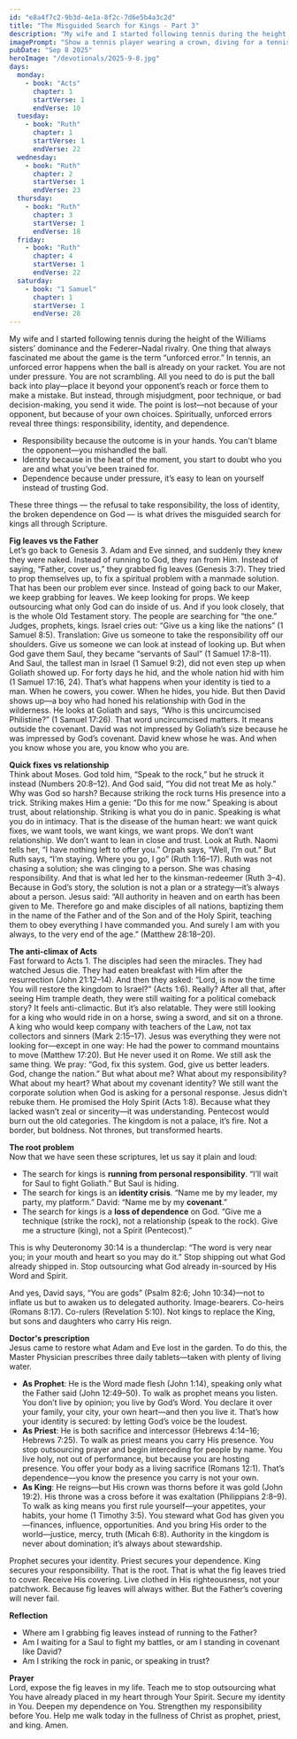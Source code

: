 ```yaml
---
id: "e8a4f7c2-9b3d-4e1a-8f2c-7d6e5b4a3c2d"
title: "The Misguided Search for Kings - Part 3"
description: "My wife and I started following tennis during the height of the Williams sisters’ dominance and the Federer–Nadal rivalry. One thing that always fascinated me about the game is the term “unforced error.” In tennis, an unforced error happens when the ball is already on your racket. You are not under pressure. You are not scrambling. All you need to do is put the ball back into play—place it beyond your opponent’s reach or force them to make a mistake. But instead, through misjudgment, poor technique, or bad decision-making, you send it wide. The point is lost—not because of your opponent, but because of your own choices. Spiritually, unforced errors reveal three things: responsibility, identity, and dependence."
imagePrompt: "Show a tennis player wearing a crown, diving for a tennis ball, but falling short."
pubDate: "Sep 8 2025"
heroImage: "/devotionals/2025-9-8.jpg"
days:
  monday:
    - book: "Acts"
      chapter: 1
      startVerse: 1
      endVerse: 10
  tuesday:
    - book: "Ruth"
      chapter: 1
      startVerse: 1
      endVerse: 22
  wednesday:
    - book: "Ruth"
      chapter: 2
      startVerse: 1
      endVerse: 23
  thursday:
    - book: "Ruth"
      chapter: 3
      startVerse: 1
      endVerse: 18
  friday:
    - book: "Ruth"
      chapter: 4
      startVerse: 1
      endVerse: 22
  saturday:
    - book: "1 Samuel"
      chapter: 1
      startVerse: 1
      endVerse: 28
---
```


My wife and I started following tennis during the height of the Williams sisters’ dominance and the Federer–Nadal rivalry. One thing that always fascinated me about the game is the term “unforced error.” In tennis, an unforced error happens when the ball is already on your racket. You are not under pressure. You are not scrambling. All you need to do is put the ball back into play—place it beyond your opponent’s reach or force them to make a mistake. But instead, through misjudgment, poor technique, or bad decision-making, you send it wide. The point is lost—not because of your opponent, but because of your own choices. Spiritually, unforced errors reveal three things: responsibility, identity, and dependence.

  - Responsibility because the outcome is in your hands. You can’t blame the opponent—you mishandled the ball.
  - Identity because in the heat of the moment, you start to doubt who you are and what you’ve been trained for.
  - Dependence because under pressure, it’s easy to lean on yourself instead of trusting God.

These three things — the refusal to take responsibility, the loss of identity, the broken dependence on God — is what drives the misguided search for kings all through Scripture.

**Fig leaves vs the Father**<br />
Let’s go back to Genesis 3. Adam and Eve sinned, and suddenly they knew they were naked. Instead of running to God, they ran from Him. Instead of saying, “Father, cover us,” they grabbed fig leaves (Genesis 3:7). They tried to prop themselves up, to fix a spiritual problem with a manmade solution. That has been our problem ever since. Instead of going back to our Maker, we keep grabbing for leaves. We keep looking for props. We keep outsourcing what only God can do inside of us. And if you look closely, that is the whole Old Testament story. The people are searching for “the one.” Judges, prophets, kings. Israel cries out: “Give us a king like the nations” (1 Samuel 8:5). Translation: Give us someone to take the responsibility off our shoulders. Give us someone we can look at instead of looking up. But when God gave them Saul, they became “servants of Saul” (1 Samuel 17:8–11). And Saul, the tallest man in Israel (1 Samuel 9:2), did not even step up when Goliath showed up. For forty days he hid, and the whole nation hid with him (1 Samuel 17:16, 24). That’s what happens when your identity is tied to a man. When he cowers, you cower. When he hides, you hide. But then David shows up—a boy who had honed his relationship with God in the wilderness. He looks at Goliath and says, “Who is this uncircumcised Philistine?” (1 Samuel 17:26). That word uncircumcised matters. It means outside the covenant. David was not impressed by Goliath’s size because he was impressed by God’s covenant. David knew whose he was. And when you know whose you are, you know who you are.

**Quick fixes vs relationship**<br />
Think about Moses. God told him, “Speak to the rock,” but he struck it instead (Numbers 20:8–12). And God said, “You did not treat Me as holy.” Why was God so harsh? Because striking the rock turns His presence into a trick. Striking makes Him a genie: “Do this for me now.” Speaking is about trust, about relationship. Striking is what you do in panic. Speaking is what you do in intimacy. That is the disease of the human heart: we want quick fixes, we want tools, we want kings, we want props. We don’t want relationship. We don’t want to lean in close and trust. Look at Ruth. Naomi tells her, “I have nothing left to offer you.” Orpah says, “Well, I’m out.” But Ruth says, “I’m staying. Where you go, I go” (Ruth 1:16–17). Ruth was not chasing a solution; she was clinging to a person. She was chasing responsibility. And that is what led her to the kinsman-redeemer (Ruth 3–4). Because in God’s story, the solution is not a plan or a strategy—it’s always about a person. Jesus said: “All authority in heaven and on earth has been given to Me. Therefore go and make disciples of all nations, baptizing them in the name of the Father and of the Son and of the Holy Spirit, teaching them to obey everything I have commanded you. And surely I am with you always, to the very end of the age.” (Matthew 28:18–20).

**The anti-climax of Acts**<br />
Fast forward to Acts 1. The disciples had seen the miracles. They had watched Jesus die. They had eaten breakfast with Him after the resurrection (John 21:12–14). And then they asked: “Lord, is now the time You will restore the kingdom to Israel?” (Acts 1:6). Really? After all that, after seeing Him trample death, they were still waiting for a political comeback story? It feels anti-climactic. But it’s also relatable. They were still looking for a king who would ride in on a horse, swing a sword, and sit on a throne. A king who would keep company with teachers of the Law, not tax collectors and sinners (Mark 2:15–17). Jesus was everything they were not looking for—except in one way: He had the power to command mountains to move (Matthew 17:20). But He never used it on Rome. We still ask the same thing. We pray: “God, fix this system. God, give us better leaders. God, change the nation.” But what about me? What about my responsibility? What about my heart? What about my covenant identity? We still want the corporate solution when God is asking for a personal response. Jesus didn’t rebuke them. He promised the Holy Spirit (Acts 1:8). Because what they lacked wasn’t zeal or sincerity—it was understanding. Pentecost would burn out the old categories. The kingdom is not a palace, it’s fire. Not a border, but boldness. Not thrones, but transformed hearts.

**The root problem**<br />
Now that we have seen these scriptures, let us say it plain and loud:

  - The search for kings is **running from personal responsibility**. “I’ll wait for Saul to fight Goliath.” But Saul is hiding.
  - The search for kings is an **identity crisis**. “Name me by my leader, my party, my platform.” David: “Name me by my **covenant**.”
  - The search for kings is a **loss of dependence** on God. “Give me a technique (strike the rock), not a relationship (speak to the rock). Give me a structure (king), not a Spirit (Pentecost).”

This is why Deuteronomy 30:14 is a thunderclap: “The word is very near you; in your mouth and heart so you may do it.” Stop shipping out what God already shipped in. Stop outsourcing what God already in-sourced by His Word and Spirit.

And yes, David says, “You are gods” (Psalm 82:6; John 10:34)—not to inflate us but to awaken us to delegated authority. Image-bearers. Co-heirs (Romans 8:17). Co-rulers (Revelation 5:10). Not kings to replace the King, but sons and daughters who carry His reign.

**Doctor's prescription**<br />
Jesus came to restore what Adam and Eve lost in the garden. To do this, the Master Physician prescribes three daily tablets—taken with plenty of living water.

  - **As Prophet**: He is the Word made flesh (John 1:14), speaking only what the Father said (John 12:49–50). To walk as prophet means you listen. You don’t live by opinion; you live by God’s Word. You declare it over your family, your city, your own heart—and then you live it. That’s how your identity is secured: by letting God’s voice be the loudest.
  - **As Priest**: He is both sacrifice and intercessor (Hebrews 4:14–16; Hebrews 7:25). To walk as priest means you carry His presence. You stop outsourcing prayer and begin interceding for people by name. You live holy, not out of performance, but because you are hosting presence. You offer your body as a living sacrifice (Romans 12:1). That’s dependence—you know the presence you carry is not your own.
  - **As King**: He reigns—but His crown was thorns before it was gold (John 19:2). His throne was a cross before it was exaltation (Philippians 2:8–9). To walk as king means you first rule yourself—your appetites, your habits, your home (1 Timothy 3:5). You steward what God has given you—finances, influence, opportunities. And you bring His order to the world—justice, mercy, truth (Micah 6:8). Authority in the kingdom is never about domination; it’s always about stewardship.

Prophet secures your identity. Priest secures your dependence. King secures your responsibility. That is the root. That is what the fig leaves tried to cover. Receive His covering. Live clothed in His righteousness, not your patchwork. Because fig leaves will always wither. But the Father’s covering will never fail.

**Reflection**
  - Where am I grabbing fig leaves instead of running to the Father?
  - Am I waiting for a Saul to fight my battles, or am I standing in covenant like David?
  - Am I striking the rock in panic, or speaking in trust?
 
**Prayer**<br />
Lord, expose the fig leaves in my life. Teach me to stop outsourcing what You have already placed in my heart through Your Spirit. Secure my identity in You. Deepen my dependence on You. Strengthen my responsibility before You. Help me walk today in the fullness of Christ as prophet, priest, and king. Amen.

<br />